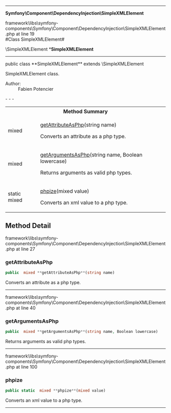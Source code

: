 - - -

**Symfony\Component\DependencyInjection\SimpleXMLElement**
<div class="location">framework\libs\symfony-components\Symfony\Component\DependencyInjection\SimpleXMLElement.php at line 19</div>
#Class SimpleXMLElement#

\SimpleXMLElement
***SimpleXMLElement**


- - -

<p class="signature">public  class **SimpleXMLElement**
extends \SimpleXMLElement

</p>

<div class="comment" id="overview_description"><p>SimpleXMLElement class.</p></div>

<dl>
<dt>Author:</dt>
<dd>Fabien Potencier <fabien@symfony.com></dd>
</dl>
- - -

<table id="summary_method">
<tr><th colspan="2">Method Summary</th></tr>
<tr>
<td class="type"> mixed</td>
<td class="description"><p class="name"><a href="#getAttributeAsPhp">getAttributeAsPhp</a>(string name)</p><p class="description">Converts an attribute as a php type.</p></td>
</tr>
<tr>
<td class="type"> mixed</td>
<td class="description"><p class="name"><a href="#getArgumentsAsPhp">getArgumentsAsPhp</a>(string name, Boolean lowercase)</p><p class="description">Returns arguments as valid php types.</p></td>
</tr>
<tr>
<td class="type">static  mixed</td>
<td class="description"><p class="name"><a href="#phpize">phpize</a>(mixed value)</p><p class="description">Converts an xml value to a php type.</p></td>
</tr>
</table>

<h2 id="detail_method">Method Detail</h2>
<div class="location">framework\libs\symfony-components\Symfony\Component\DependencyInjection\SimpleXMLElement.php at line 27</div>
<h3 id="getAttributeAsPhp()">getAttributeAsPhp</h3>

```php
public  mixed **getAttributeAsPhp**(string name)
```
<div class="details">
<p>Converts an attribute as a php type.</p></div>

- - -

<div class="location">framework\libs\symfony-components\Symfony\Component\DependencyInjection\SimpleXMLElement.php at line 40</div>
<h3 id="getArgumentsAsPhp()">getArgumentsAsPhp</h3>

```php
public  mixed **getArgumentsAsPhp**(string name, Boolean lowercase)
```
<div class="details">
<p>Returns arguments as valid php types.</p></div>

- - -

<div class="location">framework\libs\symfony-components\Symfony\Component\DependencyInjection\SimpleXMLElement.php at line 100</div>
<h3 id="phpize()">phpize</h3>

```php
public static  mixed **phpize**(mixed value)
```
<div class="details">
<p>Converts an xml value to a php type.</p></div>

- - -

